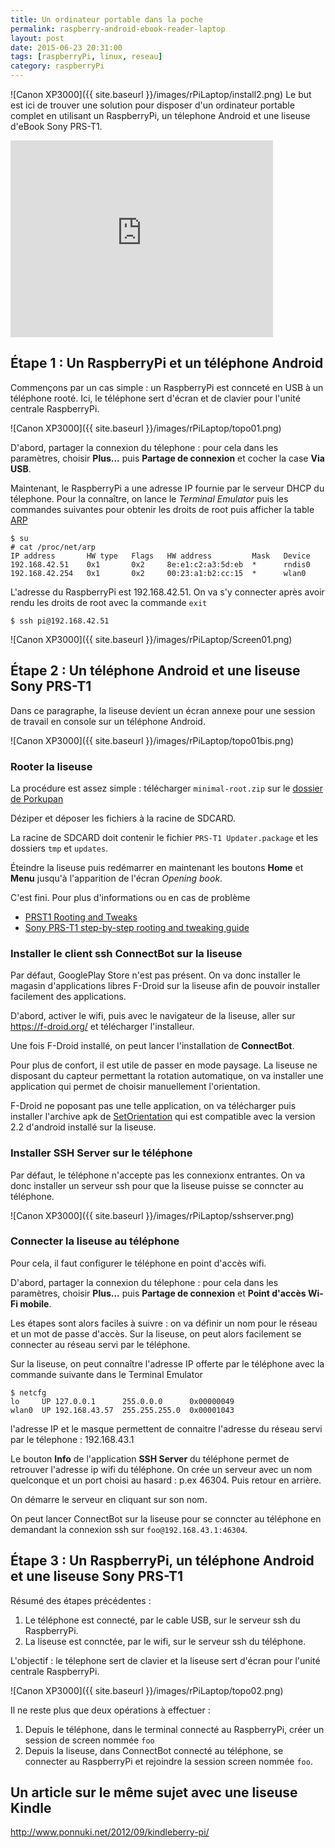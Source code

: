 ```yaml
---
title: Un ordinateur portable dans la poche
permalink: raspberry-android-ebook-reader-laptop
layout: post
date: 2015-06-23 20:31:00
tags: [raspberryPi, linux, reseau]
category: raspberryPi
---
```


![Canon XP3000]({{ site.baseurl }}/images/rPiLaptop/install2.png)
Le but est ici de trouver une solution pour disposer d'un ordinateur portable
complet en utilisant un RaspberryPi, 
un télephone Android et
une liseuse d'eBook Sony PRS-T1.

<div class="center">
<iframe width="420" height="315" src="https://www.youtube.com/embed/DQpX2RTCLxo" frameborder="0" allowfullscreen></iframe>
</div>

## Étape 1 : Un RaspberryPi et un téléphone Android

Commençons par un cas simple : un RaspberryPi est connceté en USB à un téléphone rooté.
Ici, le téléphone sert d'écran et de clavier pour l'unité centrale RaspberryPi.

![Canon XP3000]({{ site.baseurl }}/images/rPiLaptop/topo01.png)

D'abord, partager la connexion du télephone : pour cela dans les paramètres,
choisir **Plus...** puis **Partage de connexion** et cocher la case **Via USB**.

Maintenant, le RaspberryPi a une adresse IP fournie par le serveur DHCP du télephone.
Pour la connaître, on lance le *Terminal Emulator* puis les commandes suivantes 
pour obtenir les droits de root puis afficher la table 
[ARP](https://fr.wikipedia.org/wiki/Address_Resolution_Protocol)

```
$ su
# cat /proc/net/arp
IP address       HW type   Flags   HW address         Mask   Device
192.168.42.51    0x1       0x2     8e:e1:c2:a3:5d:eb  *      rndis0
192.168.42.254   0x1       0x2     00:23:a1:b2:cc:15  *      wlan0
```

L'adresse du RaspberryPi est 192.168.42.51. On va s'y connecter après avoir rendu les
droits de root avec la commande `exit`

```
$ ssh pi@192.168.42.51
```

![Canon XP3000]({{ site.baseurl }}/images/rPiLaptop/Screen01.png)

## Étape 2 : Un téléphone Android et une liseuse Sony PRS-T1 

Dans ce paragraphe, la liseuse devient un écran annexe pour une session de
travail en console sur un téléphone Android.

![Canon XP3000]({{ site.baseurl }}/images/rPiLaptop/topo01bis.png)

### Rooter la liseuse

La procédure est assez simple : télécharger `minimal-root.zip` sur le 
[dossier de Porkupan](http://projects.mobileread.com/reader/users/porkupan/PRST1/flash_packages/)

Déziper et déposer les fichiers à la racine de SDCARD.

La racine de SDCARD doit contenir le fichier `PRS-T1 Updater.package` et 
les dossiers `tmp` et `updates`.

Éteindre la liseuse puis redémarrer en maintenant les boutons **Home** et **Menu**
jusqu'à l'apparition de l'écran *Opening book*.

C'est fini. Pour plus d'informations ou en cas de problème 

- [PRST1 Rooting and Tweaks](http://wiki.mobileread.com/wiki/PRST1_Rooting_and_Tweaks)
- [Sony PRS-T1 step-by-step rooting and tweaking guide](http://www.mobileread.com/forums/showthread.php?t=184646)


### Installer le client ssh ConnectBot sur la liseuse

Par défaut, GooglePlay Store n'est pas présent. On va donc installer le magasin d'applications libres F-Droid sur
la liseuse afin de pouvoir installer facilement des applications.

D'abord, activer le wifi, puis avec le navigateur de la liseuse, aller sur
https://f-droid.org/ et télécharger l'installeur.

Une fois F-Droid installé, on peut lancer l'installation de **ConnectBot**.

Pour plus de confort, il est utile de passer en mode paysage. La liseuse ne 
disposant du capteur permettant la rotation automatique, on va installer une
application qui permet de choisir manuellement l'orientation.

F-Droid ne poposant pas une telle application, on va télécharger puis installer 
l'archive apk de
[SetOrientation](http://apk-dl.com/download/android/com.googlecode.eyesfree.setorientation/set-orientation-1-1-4)
qui est compatible avec la version 2.2 d'android installé sur la liseuse.

### Installer SSH Server sur le téléphone

Par défaut, le téléphone n'accepte pas les connexionx entrantes. On va donc 
installer un serveur ssh pour que la liseuse puisse se conncter au téléphone.

![Canon XP3000]({{ site.baseurl }}/images/rPiLaptop/sshserver.png)

### Connecter la liseuse au téléphone

Pour cela, il faut configurer le téléphone en point d'accès wifi.

D'abord, partager la connexion du télephone : pour cela dans les paramètres,
choisir **Plus...** puis **Partage de connexion** et
**Point d'accès Wi-Fi mobile**.

Les étapes sont alors faciles à suivre : on va définir un nom pour le réseau et
un mot de passe d'accès.  Sur la liseuse, on peut alors facilement se connecter
au réseau servi par le téléphone.

Sur la liseuse, on peut connaître l'adresse IP offerte par le téléphone avec la
commande suivante dans le Terminal Emulator

```
$ netcfg
lo     UP 127.0.0.1      255.0.0.0      0x00000049
wlan0  UP 192.168.43.57  255.255.255.0  0x00001043
```

l'adresse IP et le masque permettent de connaitre l'adresse du réseau servi par
le télephone : 192.168.43.1


Le bouton **Info** de l'application **SSH Server** du téléphone permet de 
retrouver l'adresse ip wifi du téléphone. On crée un serveur avec un nom quelconque
et un port choisi au hasard : p.ex 46304. Puis retour en arrière.

On démarre le serveur en cliquant sur son nom.

On peut lancer ConnectBot sur la liseuse pour se conncter au téléphone en demandant
la connexion ssh sur `foo@192.168.43.1:46304`.

## Étape 3 : Un RaspberryPi, un téléphone Android et une liseuse Sony PRS-T1

Résumé des étapes précédentes :

1. Le téléphone est connecté, par le cable USB, sur le serveur ssh du RaspberryPi.
2. La liseuse est connctée, par le wifi, sur le serveur ssh du téléphone.

L'objectif : le télephone sert de clavier et la liseuse sert d'écran pour
l'unité centrale RaspberryPi.

![Canon XP3000]({{ site.baseurl }}/images/rPiLaptop/topo02.png)

Il ne reste plus que deux opérations à effectuer :

1. Depuis le téléphone, dans le terminal connecté au RaspberryPi, créer un session de
   screen nommée `foo`
2. Depuis la liseuse, dans ConnectBot connecté au téléphone, se connecter au RaspberryPi
   et rejoindre la session screen nommée `foo`.

   
## Un article sur le même sujet avec une liseuse Kindle

http://www.ponnuki.net/2012/09/kindleberry-pi/

